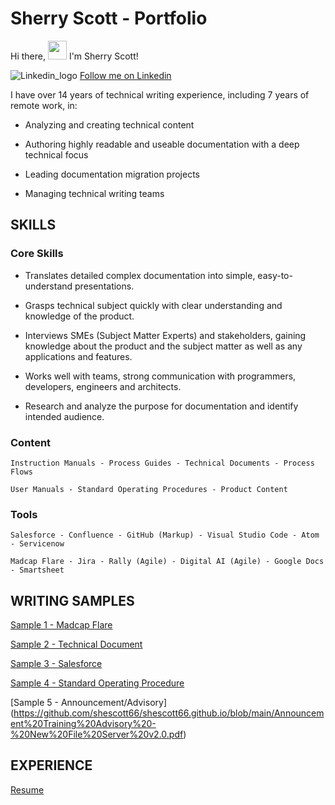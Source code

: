 # Sherry Scott - Portfolio

Hi there, <img src="https://raw.githubusercontent.com/MartinHeinz/MartinHeinz/master/wave.gif" width="30px"> I'm Sherry Scott!

![Linkedin_logo](https://user-images.githubusercontent.com/100245793/169851846-1b7afa95-7265-4e13-be39-8269d170dfbd.jpg) [Follow me on Linkedin](https://www.linkedin.com/in/sherry-scott-7b0113/)


I have over 14 years of technical writing experience, including 7 years of remote work, in:

- Analyzing and creating technical content 

- Authoring highly readable and useable documentation with a deep technical focus

- Leading documentation migration projects

- Managing technical writing teams

## SKILLS

### Core Skills
- Translates detailed complex documentation into simple, easy-to-understand presentations.

- Grasps technical subject quickly with clear understanding and knowledge of the product.

- Interviews SMEs (Subject Matter Experts) and stakeholders, gaining knowledge about the product and the subject matter as well as any applications and features.

- Works well with teams, strong communication with programmers, developers, engineers and architects.

- Research and analyze the purpose for documentation and identify intended audience. 

### Content
    Instruction Manuals - Process Guides - Technical Documents - Process Flows

    User Manuals - Standard Operating Procedures - Product Content

### Tools
    Salesforce - Confluence - GitHub (Markup) - Visual Studio Code - Atom - Servicenow

    Madcap Flare - Jira - Rally (Agile) - Digital AI (Agile) - Google Docs - Smartsheet

## WRITING SAMPLES

[Sample 1 - Madcap Flare](https://github.com/shescott66/shescott66.github.io/blob/95c3bd744f3f57a083e353b380438a387f581c23/Signal%20Start%20Node%20(MadCap%20Flare).pdf)

[Sample 2 - Technical Document](https://github.com/shescott66/shescott66.github.io/blob/3a2f8a15c3e18d02f059afb4fe90c578172a7657/ASRI%20ODO%20Infrastructure%20Build%20NNI%20-%20Guide%20Compressed%20Version.pdf)

[Sample 3 - Salesforce](https://github.com/shescott66/shescott66.github.io/blob/64b37420dbd31173f12d44e63d5094cc784d7bce/Resume%20Manager%20(Salesforce).pdf)

[Sample 4 - Standard Operating Procedure](https://github.com/shescott66/shescott66.github.io/blob/566af04b78ce50d05f019b3d579f98d65526fb6f/OIT%20SOP%20(audit_governance).pdf)

[Sample 5 - Announcement/Advisory]
(https://github.com/shescott66/shescott66.github.io/blob/main/Announcement%20Training%20Advisory%20-%20New%20File%20Server%20v2.0.pdf)

## EXPERIENCE

[Resume](https://github.com/shescott66/shescott66.github.io/blob/main/Scott_Resume_Technical_Writer%202022.doc)
